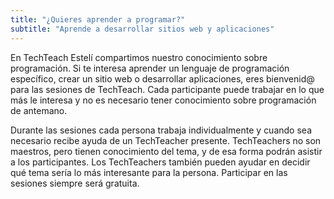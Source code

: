 ```yaml
---
title: "¿Quieres aprender a programar?"
subtitle: "Aprende a desarrollar sitios web y aplicaciones"
---
```


En TechTeach Estelí compartimos nuestro conocimiento sobre programación. Si te interesa aprender un lenguaje de programación específico, crear un sitio web o desarrollar aplicaciones, eres bienvenid@ para las sesiones de TechTeach. Cada participante puede trabajar en lo que más le interesa y no es necesario tener conocimiento sobre programación de antemano.

Durante las sesiones cada persona trabaja individualmente y cuando sea necesario recibe ayuda de un TechTeacher presente. TechTeachers no son maestros, pero tienen conocimiento del tema, y de esa forma podrán asistir a los participantes. Los TechTeachers también pueden ayudar en decidir qué tema sería lo más interesante para la persona. Participar en las sesiones siempre será gratuita.  
